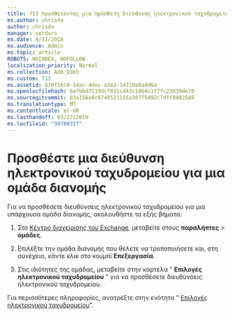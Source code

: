 ```yaml
---
title: 713 προσθέτοντας μια πρόσθετη διεύθυνση ηλεκτρονικού ταχυδρομείου σε μια λίστα διανομής
ms.author: chrisda
author: chrisda
manager: serdars
ms.date: 4/13/2018
ms.audience: Admin
ms.topic: article
ROBOTS: NOINDEX, NOFOLLOW
localization_priority: Normal
ms.collection: Adm_O365
ms.custom: 713
ms.assetid: 870f16c0-24ac-4dec-a3e3-14719e6a496a
ms.openlocfilehash: 6efbbd71199cf831cd43c1864c1f7fc23839de70
ms.sourcegitcommit: 03a156a9c9740521155a30775492c7dff0982588
ms.translationtype: MT
ms.contentlocale: el-GR
ms.lasthandoff: 03/22/2019
ms.locfileid: "30780317"
---
```

# <a name="add-an-email-address-for-a-distribution-group"></a>Προσθέστε μια διεύθυνση ηλεκτρονικού ταχυδρομείου για μια ομάδα διανομής

Για να προσθέσετε διευθύνσεις ηλεκτρονικού ταχυδρομείου για μια υπάρχουσα ομάδα διανομής, ακολουθήστε τα εξής βήματα:
  
1. Στο [Κέντρο διαχείρισης του Exchange](https://outlook.office365.com/ecp/), μεταβείτε στους **παραλήπτες** \> **ομάδες**.
    
2. Επιλέξτε την ομάδα διανομής που θέλετε να τροποποιήσετε και, στη συνέχεια, κάντε κλικ στο κουμπί **Επεξεργασία**.
    
3. Στις ιδιότητες της ομάδας, μεταβείτε στην καρτέλα " **Επιλογές ηλεκτρονικού ταχυδρομείου** " για να προσθέσετε διευθύνσεις ηλεκτρονικού ταχυδρομείου. 
    
Για περισσότερες πληροφορίες, ανατρέξτε στην ενότητα " [Επιλογές ηλεκτρονικού ταχυδρομείου](https://technet.microsoft.com/library/bb124513.aspx#emailoptions)".
  

